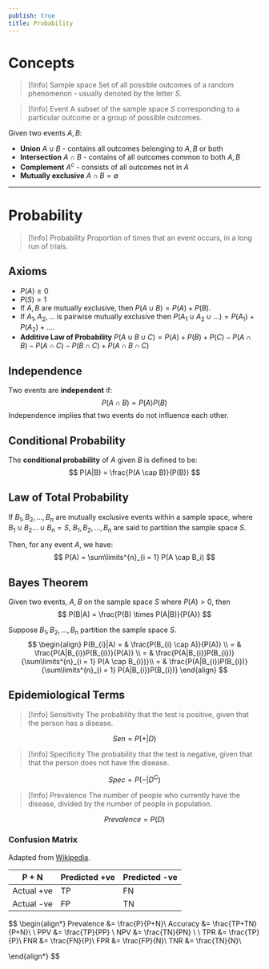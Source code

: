 ```yaml
---
publish: true
title: Probability
---
```

# Concepts

> [!info] Sample space
> Set of all possible outcomes of a random phenomenon - usually denoted by the letter $S$.

> [!info] Event
> A subset of the sample space $S$ corresponding to a particular outcome or a group of possible outcomes.

Given two events $A, B$:
- **Union** $A \cup B$ - contains all outcomes belonging to $A, B$ or both
- **Intersection** $A \cap B$ - contains of all outcomes common to both $A,B$
- **Complement** $A^{c}$ - consists of all outcomes not in $A$
- **Mutually exclusive** $A \cap B = \emptyset$ 

---
# Probability

> [!info] Probability
> Proportion of times that an event occurs, in a long run of trials.
## Axioms

- $P(A) \geq 0$
- $P(S) = 1$
- If $A,B$ are mutually exclusive, then $P(A \cup B) = P(A) + P(B)$.
- If $A_{1}, A_{2}, ...$ is pairwise mutually exclusive then $P(A_{1} \cup A_{2} \cup ...) = P(A_{1}) + P(A_{2}) + ....$
- **Additive Law of Probability** $P(A \cup B \cup C) = P(A) + P(B) + P(C) - P(A \cap B) - P(A \cap C) - P(B \cap C) + P(A \cap B \cap C)$

## Independence

Two events are **independent** if:
$$
P(A \cap B) = P(A)P(B)
$$
Independence implies that two events do not influence each other.

## Conditional Probability

The **conditional probability** of $A$ given $B$ is defined to be:
$$
P(A|B) = \frac{P(A \cap B)}{P(B)}
$$
## Law of Total Probability

If $B_{1}, B_{2}, ..., B_n$ are mutually exclusive events within a sample space, where $B_{1} \cup B_{2} ... \cup B_{n} = S$, $B_{1}, B_{2}, ..., B_n$ are said to partition the sample space $S$.

Then, for any event $A$, we have:
$$
P(A) = \sum\limits^{n}_{i = 1} P(A \cap B_i)
$$

## Bayes Theorem

Given two events, $A,B$ on the sample space $S$ where $P(A) > 0$, then
$$
P(B|A) = \frac{P(B) \times P(A|B)}{P(A)}
$$

Suppose $B_{1}, B_{2}, ..., B_n$ partition the sample space $S$.
$$
\begin{align}
P(B_{i}|A) = & \frac{P(B_{i} \cap A)}{P(A)} \\
= & \frac{P(A|B_{i})P(B_{i})}{P(A)} \\
= & \frac{P(A|B_{i})P(B_{i})}{\sum\limits^{n}_{i = 1} P(A \cap B_{i})}\\
= & \frac{P(A|B_{i})P(B_{i})}{\sum\limits^{n}_{i = 1} P(A|B_{i})P(B_{i})}
\end{align}
$$

## Epidemiological Terms

> [!info] Sensitivity
> The probability that the test is positive, given that the person has a disease.

$$
Sen = P(+|D)
$$

> [!info] Specificity
> The probability that the test is negative, given that that the person does not have the disease.

$$
Spec = P(- | D^C)
$$


> [!info] Prevalence
> The number of people who currently have the disease, divided by the number of people in population.

$$
Prevalence = P(D)
$$
### Confusion Matrix

Adapted from [Wikipedia](https://en.wikipedia.org/wiki/Sensitivity_and_specificity).

| P + N      | Predicted +ve | Predicted -ve |
| ---------- | ------------- | ------------- |
| Actual +ve | TP            | FN            |
| Actual -ve | FP            | TN            |
$$
\begin{align*}
Prevalence &= \frac{P}{P+N}\\
Accuracy &= \frac{TP+TN}{P+N}\\
\\
PPV &= \frac{TP}{PP} \\
NPV &= \frac{TN}{PN} \\
\\
TPR &= \frac{TP}{P}\\
FNR &= \frac{FN}{P}\\
FPR &= \frac{FP}{N}\\
TNR &= \frac{TN}{N}\\
 
\end{align*}
$$

